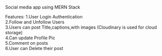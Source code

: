 Social media app using MERN Stack

Features:
1.User Login Authentication </br>
2.Follow and Unfollow Users </br>
3.Users can post Title,captions,with images (Cloudinary is used for cloud storage) </br>
4.Can update Profile Pic </br>
5.Comment on posts </br>
6.User can Delete their post </br>